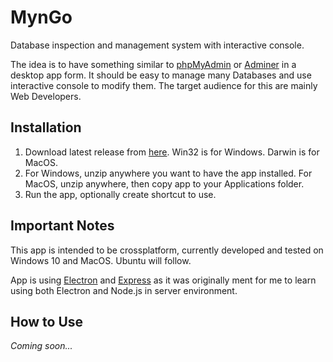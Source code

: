 # MynGo

Database inspection and management system with interactive console.

The idea is to have something similar to [phpMyAdmin](https://www.phpmyadmin.net/) or [Adminer](https://www.adminer.org/en/) in a desktop app form. It should be easy to manage many Databases and use interactive console to modify them. The target audience for this are mainly Web Developers.

## Installation

1. Download latest release from [here](https://github.com/tomaschyly/MynGo/releases). Win32 is for Windows. Darwin is for MacOS.
2. For Windows, unzip anywhere you want to have the app installed. For MacOS, unzip anywhere, then copy app to your Applications folder.
3. Run the app, optionally create shortcut to use.

## Important Notes

This app is intended to be crossplatform, currently developed and tested on Windows 10 and MacOS. Ubuntu will follow.

App is using [Electron](https://electronjs.org/) and [Express](https://expressjs.com/) as it was originally ment for me to learn using both Electron and Node.js in server environment.

## How to Use

*Coming soon...*
